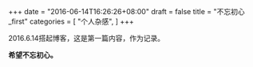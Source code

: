 +++
date = "2016-06-14T16:26:26+08:00"
draft = false
title = "不忘初心_first"
categories = [
    "个人杂感",
]
+++

2016.6.14搭起博客，这是第一篇内容，作为记录。

**希望不忘初心。**

